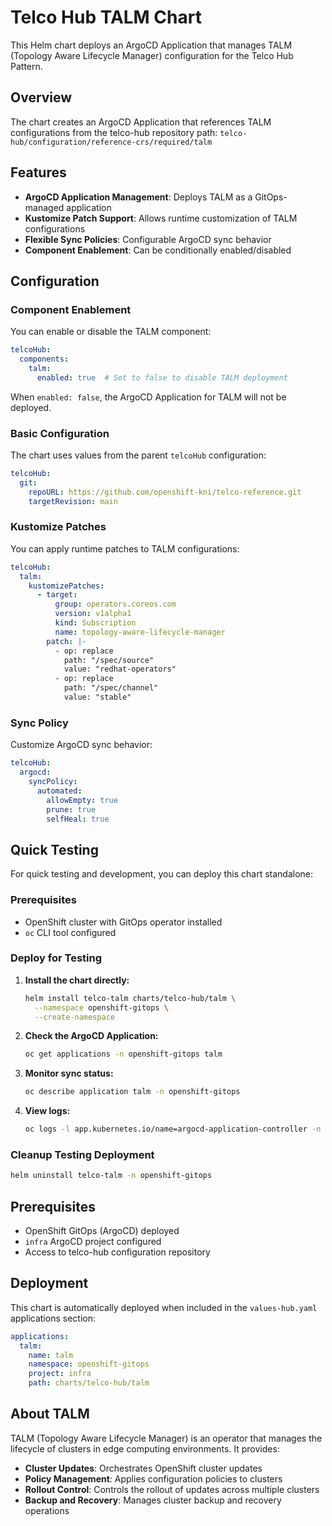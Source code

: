 # Telco Hub TALM Chart

This Helm chart deploys an ArgoCD Application that manages TALM (Topology Aware Lifecycle Manager) configuration for the Telco Hub Pattern.

## Overview

The chart creates an ArgoCD Application that references TALM configurations from the telco-hub repository path:
`telco-hub/configuration/reference-crs/required/talm`

## Features

- **ArgoCD Application Management**: Deploys TALM as a GitOps-managed application
- **Kustomize Patch Support**: Allows runtime customization of TALM configurations
- **Flexible Sync Policies**: Configurable ArgoCD sync behavior
- **Component Enablement**: Can be conditionally enabled/disabled

## Configuration

### Component Enablement

You can enable or disable the TALM component:

```yaml
telcoHub:
  components:
    talm:
      enabled: true  # Set to false to disable TALM deployment
```

When `enabled: false`, the ArgoCD Application for TALM will not be deployed.

### Basic Configuration

The chart uses values from the parent `telcoHub` configuration:

```yaml
telcoHub:
  git:
    repoURL: https://github.com/openshift-kni/telco-reference.git
    targetRevision: main
```

### Kustomize Patches

You can apply runtime patches to TALM configurations:

```yaml
telcoHub:
  talm:
    kustomizePatches:
      - target:
          group: operators.coreos.com
          version: v1alpha1
          kind: Subscription
          name: topology-aware-lifecycle-manager
        patch: |-
          - op: replace
            path: "/spec/source"
            value: "redhat-operators"
          - op: replace
            path: "/spec/channel"
            value: "stable"
```

### Sync Policy

Customize ArgoCD sync behavior:

```yaml
telcoHub:
  argocd:
    syncPolicy:
      automated:
        allowEmpty: true
        prune: true
        selfHeal: true
```

## Quick Testing

For quick testing and development, you can deploy this chart standalone:

### Prerequisites

- OpenShift cluster with GitOps operator installed
- `oc` CLI tool configured

### Deploy for Testing

1. **Install the chart directly:**

   ```bash
   helm install telco-talm charts/telco-hub/talm \
     --namespace openshift-gitops \
     --create-namespace
   ```

2. **Check the ArgoCD Application:**

   ```bash
   oc get applications -n openshift-gitops talm
   ```

3. **Monitor sync status:**

   ```bash
   oc describe application talm -n openshift-gitops
   ```

4. **View logs:**

   ```bash
   oc logs -l app.kubernetes.io/name=argocd-application-controller -n openshift-gitops
   ```

### Cleanup Testing Deployment

```bash
helm uninstall telco-talm -n openshift-gitops
```

## Prerequisites

- OpenShift GitOps (ArgoCD) deployed
- `infra` ArgoCD project configured
- Access to telco-hub configuration repository

## Deployment

This chart is automatically deployed when included in the `values-hub.yaml` applications section:

```yaml
applications:
  talm:
    name: talm
    namespace: openshift-gitops
    project: infra
    path: charts/telco-hub/talm
```

## About TALM

TALM (Topology Aware Lifecycle Manager) is an operator that manages the lifecycle of clusters in edge computing environments. It provides:

- **Cluster Updates**: Orchestrates OpenShift cluster updates
- **Policy Management**: Applies configuration policies to clusters
- **Rollout Control**: Controls the rollout of updates across multiple clusters
- **Backup and Recovery**: Manages cluster backup and recovery operations
